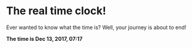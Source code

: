 # The real time clock!

Ever wanted to know what the time is? Well, your journey is about to end!

**The time is Dec 13, 2017, 07:17**
